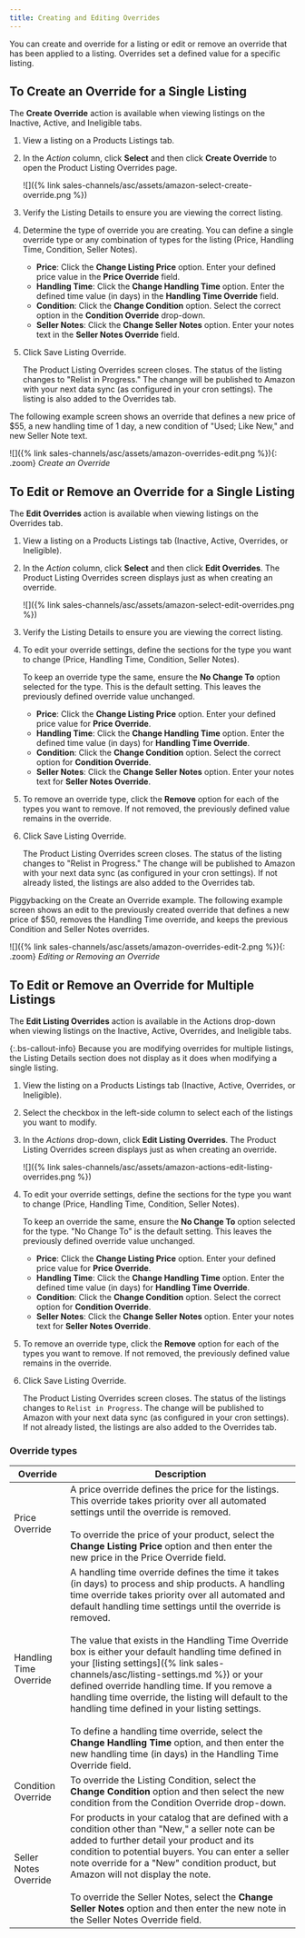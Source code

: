 ```yaml
---
title: Creating and Editing Overrides
---
```



You can create and override for a listing or edit or remove an override that has been applied to a listing. Overrides set a defined value for a specific listing.

## To Create an Override for a Single Listing

The **Create Override** action is available when viewing listings on the Inactive, Active, and Ineligible tabs.

1. View a listing on a Products Listings tab.

1. In the _Action_ column, click **Select** and then click **Create Override** to open the Product Listing Overrides page.

    ![]({% link sales-channels/asc/assets/amazon-select-create-override.png %})

1. Verify the Listing Details to ensure you are viewing the correct listing.

1. Determine the type of override you are creating. You can define a single override type or any combination of types for the listing (Price, Handling Time, Condition, Seller Notes).

   - **Price**: Click the **Change Listing Price** option. Enter your defined price value in the **Price Override** field.
   - **Handling Time**: Click the **Change Handling Time** option. Enter the defined time value (in days) in the **Handling Time Override** field.
   - **Condition**: Click the **Change Condition** option. Select the correct option in the **Condition Override** drop-down.
   - **Seller Notes**: Click the **Change Seller Notes** option. Enter your notes text in the **Seller Notes Override** field.

1. Click <span class="btn">Save Listing Override</span>.

    The Product Listing Overrides screen closes. The status of the listing changes to "Relist in Progress." The change will be published to Amazon with your next data sync (as configured in your cron settings). The listing is also added to the Overrides tab.

The following example screen shows an override that defines a new price of $55, a new handling time of 1 day, a new condition of "Used; Like New," and new Seller Note text.

![]({% link sales-channels/asc/assets/amazon-overrides-edit.png %}){: .zoom}
_Create an Override_

## To Edit or Remove an Override for a Single Listing

The **Edit Overrides** action is available when viewing listings on the Overrides tab.

1. View a listing on a Products Listings tab (Inactive, Active, Overrides, or Ineligible).

1. In the _Action_ column, click **Select** and then click **Edit Overrides**. The Product Listing Overrides screen displays just as when creating an override.

    ![]({% link sales-channels/asc/assets/amazon-select-edit-overrides.png %})

1. Verify the Listing Details to ensure you are viewing the correct listing.

1. To edit your override settings, define the sections for the type you want to change (Price, Handling Time, Condition, Seller Notes).

    To keep an override type the same, ensure the **No Change To** option selected for the type. This is the default setting. This leaves the previously defined override value unchanged.

   - **Price**: Click the **Change Listing Price** option. Enter your defined price value for **Price Override**.
   - **Handling Time**: Click the **Change Handling Time** option. Enter the defined time value (in days) for **Handling Time Override**.
   - **Condition**: Click the **Change Condition** option. Select the correct option for **Condition Override**.
   - **Seller Notes**: Click the **Change Seller Notes** option. Enter your notes text for **Seller Notes Override**.

1. To remove an override type, click the **Remove** option for each of the types you want to remove. If not removed, the previously defined value remains in the override.

1. Click <span class="btn">Save Listing Override</span>.

    The Product Listing Overrides screen closes. The status of the listing changes to "Relist in Progress." The change will be published to Amazon with your next data sync (as configured in your cron settings). If not already listed, the listings are also added to the Overrides tab.

Piggybacking on the Create an Override example. The following example screen shows an edit to the previously created override that defines a new price of $50, removes the Handling Time override, and keeps the previous Condition and Seller Notes overrides.

![]({% link sales-channels/asc/assets/amazon-overrides-edit-2.png %}){: .zoom}
_Editing or Removing an Override_

## To Edit or Remove an Override for Multiple Listings

The **Edit Listing Overrides** action is available in the Actions drop-down when viewing listings on the Inactive, Active, Overrides, and Ineligible tabs.

{:.bs-callout-info}
Because you are modifying overrides for multiple listings, the Listing Details section does not display as it does when modifying a single listing.

1. View the listing on a Products Listings tab (Inactive, Active, Overrides, or Ineligible).

1. Select the checkbox in the left-side column to select each of the listings you want to modify.

1. In the _Actions_ drop-down, click **Edit Listing Overrides**. The Product Listing Overrides screen displays just as when creating an override.

    ![]({% link sales-channels/asc/assets/amazon-actions-edit-listing-overrides.png %})

1. To edit your override settings, define the sections for the type you want to change (Price, Handling Time, Condition, Seller Notes).

    To keep an override the same, ensure the **No Change To** option selected for the type. "No Change To" is the default setting. This leaves the previously defined override value unchanged.

   - **Price**: Click the **Change Listing Price** option. Enter your defined price value for **Price Override**.
   - **Handling Time**: Click the **Change Handling Time** option. Enter the defined time value (in days) for **Handling Time Override**.
   - **Condition**: Click the **Change Condition** option. Select the correct option for **Condition Override**.
   - **Seller Notes**: Click the **Change Seller Notes** option. Enter your notes text for **Seller Notes Override**.

1. To remove an override type, click the **Remove** option for each of the types you want to remove. If not removed, the previously defined value remains in the override.

1. Click <span class="btn">Save Listing Override</span>.

    The Product Listing Overrides screen closes. The status of the listings changes to `Relist in Progress`. The change will be published to Amazon with your next data sync (as configured in your cron settings). If not already listed, the listings are also added to the Overrides tab.

### Override types

|Override|Description|
|--- |--- |
|Price Override|A price override defines the price for the listings. This override takes priority over all automated settings until the override is removed.<br/><br/>To override the price of your product, select the **Change Listing Price** option and then enter the new price in the Price Override field. |
|Handling Time Override|A handling time override defines the time it takes (in days) to process and ship products. A handling time override takes priority over all automated and default handling time settings until the override is removed.<br/><br/>The value that exists in the Handling Time Override box is either your default handling time defined in your [listing settings]({% link sales-channels/asc/listing-settings.md %}) or your defined override handling time. If you remove a handling time override, the listing will default to the handling time defined in your listing settings.<br/><br/>To define a handling time override, select the **Change Handling Time** option, and then enter the new handling time (in days) in the Handling Time Override field. |
|Condition Override|To override the Listing Condition, select the **Change Condition** option and then select the new condition from the Condition Override drop-down. |
|Seller Notes Override|For products in your catalog that are defined with a condition other than "New," a seller note can be added to further detail your product and its condition to potential buyers. You can enter a seller note override for a "New" condition product, but Amazon will not display the note.<br/><br/>To override the Seller Notes, select the **Change Seller Notes** option and then enter the new note in the Seller Notes Override field.|
